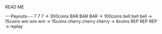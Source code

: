 READ ME

---Payouts---
7 7 7 → 300coins
BAR BAR BAR → 100coins
bell bell bell → 15coins
wm wm wm → 15coins
cherry cherry cherry → 8coins
REP REP REP → replay

